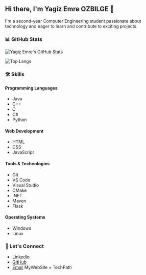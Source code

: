 ## Hi there, I'm Yagiz Emre OZBILGE 👋

I'm a second-year Computer Engineering student passionate about technology and eager to learn and contribute to exciting projects.

### 📊 GitHub Stats

![Yagiz Emre's GitHub Stats](https://github-readme-stats.vercel.app/api?username=yagizemreozbilge&show_icons=true&theme=radical)

![Top Langs](https://github-readme-stats.vercel.app/api/top-langs/?username=yagizemreozbilge&layout=compact&theme=radical)

### 🛠️ Skills

#### Programming Languages
- Java
- C++
- C
- C#
- Python

#### Web Development
- HTML
- CSS
- JavaScript


#### Tools & Technologies
- Git
- VS Code
- Visual Studio
- CMake
- .NET
- Maven
- Flask

#### Operating Systems
- Windows
- Linux



### 💬 Let's Connect
- [LinkedIn](https://www.linkedin.com/in/yağız-emre-özbilge-b173b5282)
- [GitHub](https://github.com/yagizemreozbilge)
- [Email](mailto:yemre.ozbilge@gmail.com)
MyWebSite = TechPath 
